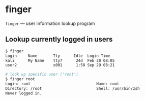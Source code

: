 # finger

`finger` — user information lookup program

## Lookup currently logged in users
```bash
$ finger
Login     Name       Tty      Idle  Login Time
kali      My Name    tty7      24d  Feb 20 08:05
user2                s001      1:58 Sep 29 08:21

# look up specific user ('root')
$ finger root
Login: root                             Name: root
Directory: /root                        Shell: /usr/bin/zsh
Never logged in.
```

